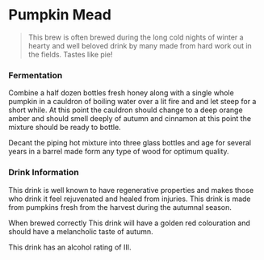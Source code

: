 # Pumpkin Mead

> This brew is often brewed during the long cold nights of winter a hearty and well beloved drink by many made from hard work out in the fields. Tastes like pie!

### Fermentation

Combine a half dozen bottles fresh honey along with a single whole pumpkin in a cauldron of boiling water over a lit fire and and let steep for a short while. At this point the cauldron should change to a deep orange amber and should smell deeply of autumn and cinnamon at this point the mixture should be ready to bottle.

Decant the piping hot mixture into three glass bottles and age for several years in a barrel made form any type of wood for optimum quality.

### Drink Information

This drink is well known to have regenerative properties and makes those who drink it feel rejuvenated and healed from injuries. This drink is made from pumpkins fresh from the harvest during the autumnal season.

When brewed correctly This drink will have a golden red colouration and should have a melancholic taste of autumn.

This drink has an alcohol rating of III.
